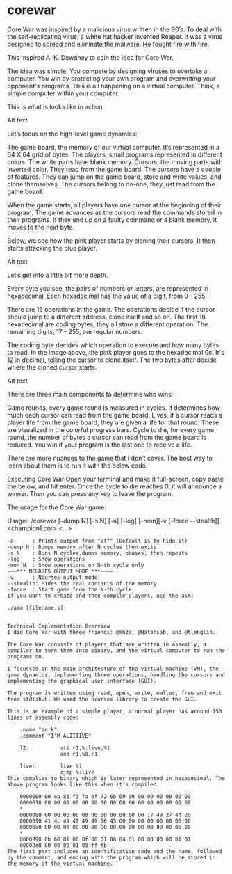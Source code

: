 # corewar

Core War was inspired by a malicious virus written in the 80’s. To deal with the self-replicating virus, a white hat hacker invented Reaper. It was a virus designed to spread and eliminate the malware. He fought fire with fire.

This inspired A. K. Dewdney to coin the idea for Core War.

The idea was simple. You compete by designing viruses to overtake a computer. You win by protecting your own program and overwriting your opponent's programs. This is all happening on a virtual computer. Think, a simple computer within your computer.

This is what is looks like in action:

Alt text

Let’s focus on the high-level game dynamics:

The game board, the memory of our virtual computer. It’s represented in a 64 X 64 grid of bytes.
The players, small programs represented in different colors. The white parts have blank memory.
Cursors, the moving parts with inverted color. They read from the game board.
The cursors have a couple of features. They can jump on the game board, store and write values, and clone themselves. The cursors belong to no-one, they just read from the game board.

When the game starts, all players have one cursor at the beginning of their program. The game advances as the cursors read the commands stored in their programs. If they end up on a faulty command or a blank memory, it moves to the next byte.

Below, we see how the pink player starts by cloning their cursors. It then starts attacking the blue player.

Alt text

Let’s get into a little bit more depth.

Every byte you see, the pairs of numbers or letters, are represented in hexadecimal. Each hexadecimal has the value of a digit, from 0 - 255.

There are 16 operations in the game. The operations decide if the cursor should jump to a different address, clone itself and so on. The first 16 hexadecimal are coding bytes, they all store a different operation. The remaining digits, 17 - 255, are regular numbers.

The coding byte decides which operation to execute and how many bytes to read. In the image above, the pink player goes to the hexadecimal 0c. It's 12 in decimal, telling the cursor to clone itself. The two bytes after decide where the cloned cursor starts.

Alt text

There are three main components to determine who wins:

Game rounds, every game round is measured in cycles. It determines how much each cursor can read from the game board.
Lives, if a cursor reads a player life from the game board, they are given a life for that round. These are visualized in the colorful progress bars.
Cycle to die, for every game round, the number of bytes a cursor can read from the game board is reduced.
You win if your program is the last one to receive a life.

There are more nuances to the game that I don’t cover. The best way to learn about them is to run it with the below code.



Executing Core War
Open your terminal and make it full-screen, copy paste the below, and hit enter.
Once the cycle to die reaches 0, it will announce a winner. Then you can press any key to leave the program.

The usage for the Core War game:

Usage: ./corewar [-dump N] [-s N] [-a] [-log] [-mon][-v [-force --stealth]] <champion1.cor> <...>
~~~*** TEXT OUTPUT MODE MODE ***~~~~
-a      : Prints output from "aff" (Default is to hide it)
-dump N : Dumps memory after N cycles then exits
-s N    : Runs N cycles,dumps memory, pauses, then repeats
-log    : Show operations
-mon N  : Show operations on N-th cycle only
~~~*** NCURSES OUTPUT MODE ***~~~~
-v      : Ncurses output mode
--stealth: Hides the real contents of the memory
-force  : Start game from the N-th cycle
If you want to create and then compile players, use the asm:

./asm [filename.s]


Technical Implementation Overview
I did Core War with three friends: @mhza, @Natansab, and @tlenglin.

The Core War consists of players that are written in assembly, a compiler to turn them into binary, and the virtual computer to run the programs on.

I focussed on the main architecture of the virtual machine (VM), the game dynamics, implementing three operations, handling the cursors and implementing the graphical user interface (GUI).

The program is written using read, open, write, malloc, free and exit from stdlib.h. We used the ncurses library to create the GUI.

This is an example of a simple player, a normal player has around 150 lines of assembly code:

    .name "zork"
    .comment "I'M ALIIIIVE"
    
    l2:          sti r1,%:live,%1
                 and r1,%0,r1
    
    live:        live %1
                 zjmp %:live
This complies to binary which is later represented in hexadecimal. The above program looks like this when it’s compiled:

    0000000 00 ea 83 f3 7a 6f 72 6b 00 00 00 00 00 00 00 00
    0000010 00 00 00 00 00 00 00 00 00 00 00 00 00 00 00 00
    *
    0000080 00 00 00 00 00 00 00 00 00 00 00 17 49 27 4d 20
    0000090 41 4c 49 49 49 49 56 45 00 00 00 00 00 00 00 00
    00000a0 00 00 00 00 00 00 00 00 00 00 00 00 00 00 00 00
    *
    0000890 0b 68 01 00 0f 00 01 06 64 01 00 00 00 00 01 01
    00008a0 00 00 00 01 09 ff fb
The first part includes an identification code and the name, followed by the comment, and ending with the program which will be stored in the memory of the virtual machine.
